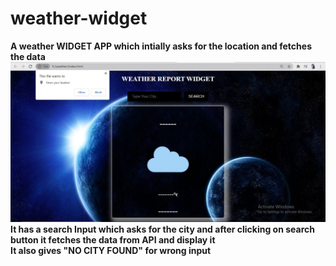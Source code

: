 # weather-widget

**A weather WIDGET APP which intially asks for the location and fetches the data** </br>
<img src="Screenshot 2021-03-28 185722.jpg"/>
**It has a search Input which asks for the city and after clicking on search button it fetches the data from API and display it**<br/>
**It also gives "NO CITY FOUND" for wrong input**<br/>
